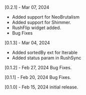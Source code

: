 [0.2.1] - Mar 07, 2024

- Added support for NeoBrutalism
- Added support for Shimmer.
- RushFlip widget added.
- Bug Fixes

[0.1.3] - Mar 04, 2024

- Added sortedBy ext for Iterable
- Added status param in RushSync

[0.1.2] - Feb 27, 2024
Bug Fixes.

[0.1.1] - Feb 20, 2024
Bug Fixes.

[0.1.0] - Feb 15, 2024
initial release.

